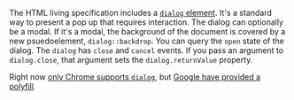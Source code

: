 The HTML living specification includes a [`dialog` element](https://html.spec.whatwg.org/multipage/forms.html#the-dialog-element). It's a standard way to present a pop up that requires interaction. The dialog can optionally be a modal. If it's a modal, the background of the document is covered by a new psuedoelement, `dialog::backdrop`. You can query the `open` state of the dialog. The `dialog` has `close` and `cancel` events. If you pass an argument to `dialog.close`, that argument sets the `dialog.returnValue` property.

Right now [only Chrome supports `dialog`](http://caniuse.com/#feat=dialog), but [Google have provided a polyfill](https://github.com/GoogleChrome/dialog-polyfill).
